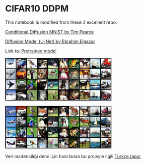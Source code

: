 # CIFAR10 DDPM
This notebook is modified from these 2 excellent repo:



[Conditional Diffusion MNIST by Tim Pearce](https://github.com/TeaPearce/Conditional_Diffusion_MNIST)




[Diffusion Model (U-Net) by Ebrahim Elgazar](https://www.kaggle.com/code/ebrahimelgazar/diffusion-model-u-net)




Link to: [Pretrained model](https://drive.google.com/file/d/1LJKESGuHfjtUWlhGcczv5LiCE3CBQie4/view?usp=sharing)







![Samples](sample.png)






![Samples](sample_.png)




Veri madenciliği dersi için hazırlanan bu projeyle ilgili [Türkçe rapor](https://drive.google.com/file/d/122-Iw-Nnfia-XA6TTNWxE1G10DDnlXkH/view?usp=sharing)
